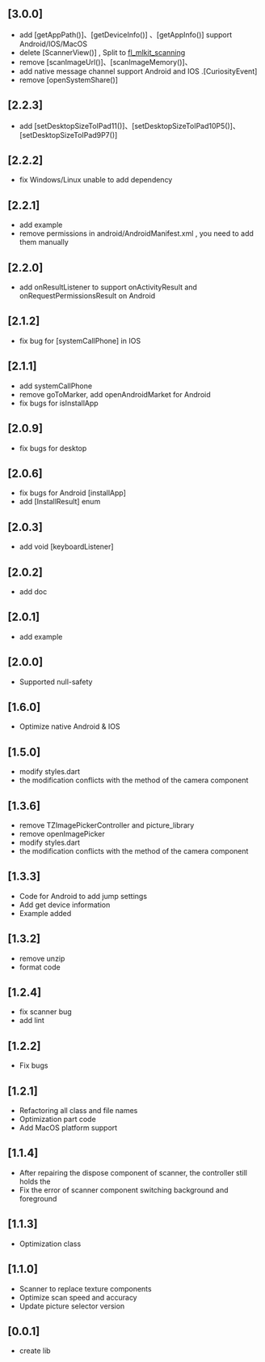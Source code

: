 ## [3.0.0]
 * add [getAppPath()]、[getDeviceInfo()] 、[getAppInfo()]  support Android/IOS/MacOS
 * delete [ScannerView()] , Split to [fl_mlkit_scanning](https://github.com/Wayaer/fl_mlkit_scanning)
 * remove [scanImageUrl()]、[scanImageMemory()]、
 * add native message channel support Android and IOS .[CuriosityEvent]
 * remove [openSystemShare()]
## [2.2.3]
 * add [setDesktopSizeToIPad11()]、[setDesktopSizeToIPad10P5()]、[setDesktopSizeToIPad9P7()]
## [2.2.2]
 * fix Windows/Linux unable to add dependency
## [2.2.1]
 * add example
 * remove permissions in android/AndroidManifest.xml , you need to add them manually
## [2.2.0]
 * add onResultListener to support onActivityResult and onRequestPermissionsResult on Android
## [2.1.2]
 * fix bug for [systemCallPhone] in IOS
## [2.1.1]
 * add systemCallPhone 
 * remove goToMarker, add openAndroidMarket for Android
 * fix bugs for isInstallApp
## [2.0.9]
 * fix bugs for desktop
## [2.0.6]
 * fix bugs for Android [installApp]
 * add [InstallResult] enum
## [2.0.3]
 * add void [keyboardListener]
## [2.0.2]
 * add doc
## [2.0.1]
 * add example
## [2.0.0]
 * Supported null-safety
## [1.6.0]
 * Optimize native Android & IOS
## [1.5.0]
 * modify styles.dart
 * the modification conflicts with the method of the camera component
## [1.3.6]
 * remove TZImagePickerController and picture_library
 * remove openImagePicker
 * modify styles.dart
 * the modification conflicts with the method of the camera component
## [1.3.3]
 * Code for Android to add jump settings
 * Add get device information
 * Example added
## [1.3.2]
 * remove unzip
 * format code
## [1.2.4]
 * fix scanner bug
 * add lint
## [1.2.2]
 * Fix bugs
## [1.2.1]
 * Refactoring all class and file names
 * Optimization part code
 * Add MacOS platform support
## [1.1.4]
 * After repairing the dispose component of scanner, the controller still holds the
 * Fix the error of scanner component switching background and foreground
## [1.1.3]
 * Optimization class
## [1.1.0]
 * Scanner to replace texture components
 * Optimize scan speed and accuracy
 * Update picture selector version
## [0.0.1]
 *  create lib
